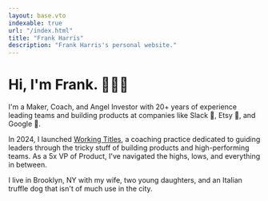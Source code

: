 ```yaml
---
layout: base.vto
indexable: true
url: "/index.html"
title: "Frank Harris"
description: "Frank Harris's personal website."
---
```


# Hi, I'm Frank. 🙋🏼‍♂️

I'm a Maker, Coach, and Angel Investor with 20+ years of experience leading teams and building products at companies like <span class="font-medium">Slack</span> <span class="relative -top-[0.1em] inline-block">🙌</span>, <span class="font-medium">Etsy</span> <span class="relative -top-[0.0em] inline-block">🧶</span>, and <span class="font-medium">Google</span> <span class="relative -top-[0.1em] inline-block">🤖</span>.

In 2024, I launched [Working Titles](/services), a coaching practice dedicated to guiding leaders through the tricky stuff of building products and high-performing teams. As a 5x VP of Product, I've navigated the highs, lows, and everything in between.

I live in Brooklyn, NY with my wife, two young daughters, and an Italian truffle dog that isn't of much use in the city.
